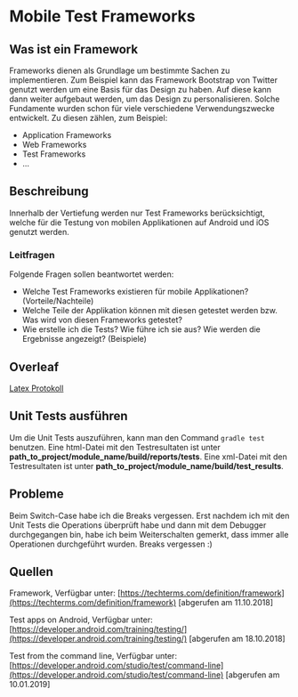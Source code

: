 # Mobile Test Frameworks

## Was ist ein Framework
Frameworks dienen als Grundlage um bestimmte Sachen zu implementieren. Zum Beispiel kann das Framework Bootstrap von Twitter genutzt werden um eine Basis für das Design zu haben. Auf diese kann dann weiter aufgebaut werden, um das Design zu personalisieren.
Solche Fundamente wurden schon für viele verschiedene Verwendungszwecke entwickelt. Zu diesen zählen, zum Beispiel:
* Application Frameworks
* Web Frameworks
* Test Frameworks
* ...

## Beschreibung
Innerhalb der Vertiefung werden nur Test Frameworks berücksichtigt, welche für die Testung von mobilen Applikationen auf Android und iOS genutzt werden.

### Leitfragen

Folgende Fragen sollen beantwortet werden:

* Welche Test Frameworks existieren für mobile Applikationen? (Vorteile/Nachteile)
* Welche Teile der Applikation können mit diesen getestet werden bzw. Was wird von diesen Frameworks getestet?
* Wie erstelle ich die Tests? Wie führe ich sie aus? Wie werden die Ergebnisse angezeigt? (Beispiele)

## Overleaf
[Latex Protokoll](https://www.overleaf.com/read/xzsmcybkbnvd)

## Unit Tests ausführen

Um die Unit Tests auszuführen, kann man den Command ```gradle test``` benutzen. Eine html-Datei mit den Testresultaten ist unter **path_to_project/module_name/build/reports/tests**. Eine xml-Datei mit den Testresultaten ist unter **path_to_project/module_name/build/test_results**.

## Probleme

Beim Switch-Case habe ich die Breaks vergessen. Erst nachdem ich mit den Unit Tests die Operations überprüft habe und dann mit dem Debugger durchgegangen bin, habe ich beim Weiterschalten gemerkt, dass immer alle Operationen durchgeführt wurden. Breaks vergessen :)

## Quellen
Framework, Verfügbar unter: [https://techterms.com/definition/framework](https://techterms.com/definition/framework) [abgerufen am 11.10.2018]

Test apps on Android, Verfügbar unter: [https://developer.android.com/training/testing/](https://developer.android.com/training/testing/) [abgerufen am 18.10.2018]


Test from the command line, Verfügbar unter: [https://developer.android.com/studio/test/command-line](https://developer.android.com/studio/test/command-line) [abgerufen am 10.01.2019]
